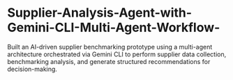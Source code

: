 # Supplier-Analysis-Agent-with-Gemini-CLI-Multi-Agent-Workflow-
Built an AI-driven supplier benchmarking prototype using a multi-agent architecture orchestrated via Gemini CLI to perform supplier data collection, benchmarking analysis, and generate structured recommendations for decision-making.
